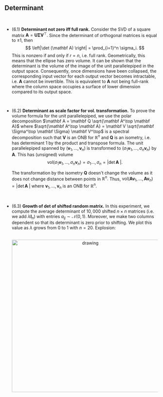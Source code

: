 ## Determinant

<br>

* (6.1) **Determinant not zero iff full rank.** Consider the SVD of a square matrix $\mathbf A = \mathbf U \mathbf \Sigma \mathbf V^\top.$ Since the determinant of orthogonal matrices is equal to $\pm 1$, then 
  $$
  \left|\det (\mathbf A) \right| = \prod_{i=1}^n \sigma_i.
  $$ 
  This is nonzero if and only if $r = n,$ i.e. full rank. Geometrically, this means that the ellipse has zero volume. It can be shown that the determinant is the volume of the image of the unit parallelepiped in the output space. Consequently, once dimensions have been collapsed, the corresponding input vector for each output vector becomes intractable, i.e. $\mathbf A$ cannot be invertible. This is equivalent to $\mathbf A$ not being full-rank where the column space occupies a surface of lower dimension compared to its output space.

<br>

* (6.2) **Determinant as scale factor for vol. transformation.** To prove the volume formula for the unit parallelepiped, we use the polar decomposition $\mathbf A = \mathbf Q \sqrt{\mathbf A^\top \mathbf A}$ where $\sqrt{\mathbf A^\top \mathbf A} = \mathbf V \sqrt{\mathbf \Sigma^\top \mathbf \Sigma} \mathbf V^\top$ is a spectral decomposition such that $\mathbf V$ is an ONB for $\mathbb R^n$ and $\mathbf Q$ is an isometry, i.e. has determinant $1$ by the product and transpose formula. The unit parallelepiped spanned by $(\mathbf v_1, \ldots, \mathbf v_n)$ is transformed to $(\sigma_1 \mathbf v_1, \ldots, \sigma_n \mathbf v_n)$ by $\mathbf A.$ This has (unsigned) volume 
  $$
  \mathsf{vol}(\sigma_1 \mathbf v_1, \ldots, \sigma_n \mathbf v_n) = \sigma_1 \ldots, \sigma_n = |\det \mathbf A \;|.
  $$ 

  The transformation by the isometry $\mathbf Q$ doesn't change the volume as it does not change distance between points in $\mathbb R^n.$ Thus, $\mathsf{vol}(\mathbf A \mathbf v_1, \ldots, \mathbf A \mathbf v_n) = |\det \mathbf A\;|$ where $\mathbf v_1, \ldots, \mathbf v_n$ is an ONB for $\mathbb R^n.$
  
<br>

* (6.3) **Growth of det of shifted random matrix.** In this experiment, we compute the average determinant of $10,000$ shifted $n\times n$ matrices (i.e. we add $\lambda \mathbf I_n$) with entries $a_{ij} \sim \mathcal{N}(0, 1).$ Moreover, we make two columns dependent so that its determinant is zero prior to shifting. We plot this value as $\lambda$ grows from $0$ to $1$ with $n = 20.$ Explosion: <br><br>

    <p align="center">
    <img src="img/8_detgrowth.png" alt="drawing" width="500"/>
    </p>

<br>
